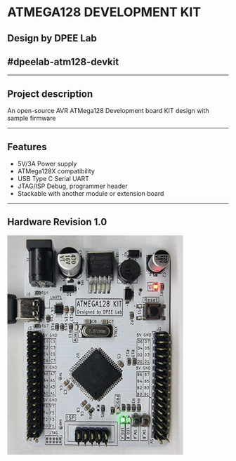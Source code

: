 # ATMEGA128 DEVELOPMENT KIT 
## Design by DPEE Lab
## #dpeelab-atm128-devkit
---
## Project description

An open-source AVR ATMega128 Development board KIT design with sample firmware

---
## Features
- 5V/3A Power supply
- ATMega128X compatibility
- USB Type C Serial UART
- JTAG/ISP Debug, programmer header
- Stackable with another module or extension board


---
## Hardware Revision 1.0

<img src="docs\resources\pcb_rev1.0_front.jpg" alt="MarineGEO circle logo" style="height: 500px; width:400px;"/>